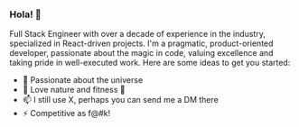 ### Hola! 👋

Full Stack Engineer with over a decade of experience in the industry, specialized in React-driven projects. I'm a pragmatic, product-oriented developer, passionate about the magic in code, valuing excellence and taking pride in well-executed work.
Here are some ideas to get you started:

- 🔭 Passionate about the universe
- 🌱 Love nature and fitness 💪
- 📫 I still use X, perhaps you can send me a DM there
- ⚡ Competitive as f@#k!

